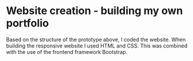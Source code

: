 <h1>Website creation - building my own portfolio</h1>
Based on the structure of the prototype above, I coded the website. 
When building the responsive website I used HTML and CSS. This was combined with the use of the frontend framework Bootstrap.
